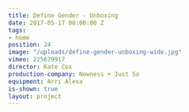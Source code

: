 ```yaml
---
title: Define Gender - Unboxing
date: 2017-05-17 00:00:00 Z
tags:
- home
position: 24
image: "/uploads/define-gender-unboxing-wide.jpg"
vimeo: 225679917
director: Kate Cox
production-company: Nowness + Just So
equipment: Arri Alexa
is-shown: true
layout: project
---
```


